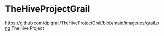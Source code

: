 # TheHiveProjectGrail
https://github.com/dplgrail/TheHiveProjectGrail/blob/main/imagenes/grail.png
TheHive Project
